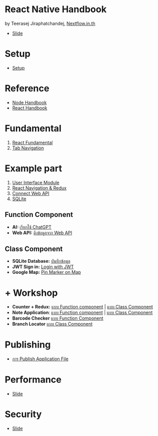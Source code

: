 
# React Native Handbook

by Teerasej Jiraphatchandej, [Nextflow.in.th](https://www.nextflow.in.th)

- [Slide](https://nextflowth-my.sharepoint.com/:b:/g/personal/teerasej_nextflowth_onmicrosoft_com/ERTJ6PlvH91KoFmHI9LwtZ0BFIaPF28IVtiRdksuCImL7Q?e=HD9iDy)

# Setup

- [Setup](setup.md)

# Reference 

- [Node Handbook](https://github.com/teerasej/node-handbook)
- [React Handbook](https://github.com/teerasej/react-handbook)

# Fundamental

1. [React Fundamental](fundamental/react-concept/README.md)
2. [Tab Navigation](tab-navigation/readme.md)


# Example part 

1. [User Interface Module](note-app/3-setup-ui.md)
2. [React Navigation & Redux](fundamental/react-nav-redux/README.md)
3. [Connect Web API](fundamental/react-web-api/README.md)
4. [SQLite](fundamental/react-sqlite/README.md)

## Function Component

- **AI:** [เรียกใช้ ChatGPT](chatgpt-client/README.md)
- **Web API:** [ดึงข้อมูลจาก Web API](example-part/web-api-axios.md)

## Class Component

- **SQLite Database:** [บันทึกข้อมูล](example-part/save-data-sqlite.md)
- **JWT Sign in:** [Login with JWT](example-part/login-with-jwt.md)
- **Google Map:** [Pin Marker on Map](example-part/pin-marker-on-map.md)

# + Workshop 

- **Counter + Redux:** [แบบ Function component](counter-redux-function/readme.md) | [แบบ Class Component](counter-redux/readme.md)
- **Note Application**: [แบบ Function component](note-app-function/README.md) | [แบบ Class Component](note-app/README.md)
- **Barcode Checker** [แบบ Function Component](barcode-checker/README.md)
- **Branch Locator** [แบบ Class Component](branch-locator/README.md)

# Publishing 

- [การ Publish Application File](publishing/readme.md)

# Performance 

- [Slide](https://www.dropbox.com/s/s2fjkiadto2az9o/Performance%20in%20React.pdf?dl=0)


# Security 

- [Slide](https://www.dropbox.com/s/ayj0tqpxea1dphw/Security%20in%20React%20Native.pdf?dl=0)

